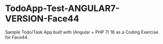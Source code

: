 # TodoApp-Test-ANGULAR7-VERSION-Face44
Sample Todo/Task App built with (Angular  + PHP 7) 16 as a Coding Exercise for Face44. 
